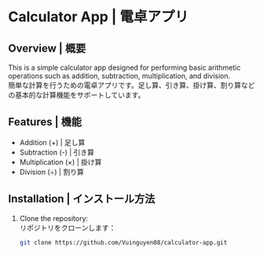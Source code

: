 # Calculator App | 電卓アプリ

## Overview | 概要
This is a simple calculator app designed for performing basic arithmetic operations such as addition, subtraction, multiplication, and division.  
簡単な計算を行うための電卓アプリです。足し算、引き算、掛け算、割り算などの基本的な計算機能をサポートしています。

## Features | 機能
- Addition (+) | 足し算
- Subtraction (-) | 引き算
- Multiplication (×) | 掛け算
- Division (÷) | 割り算

## Installation | インストール方法
1. Clone the repository:  
   リポジトリをクローンします：
   ```bash
   git clone https://github.com/Vuinguyen08/calculator-app.git
